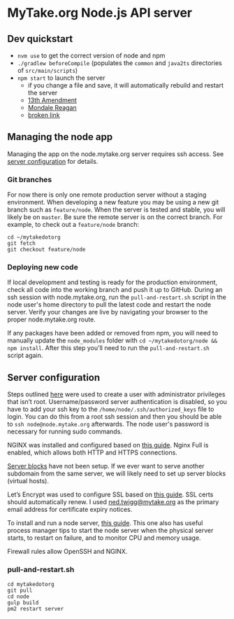 # MyTake.org Node.js API server

## Dev quickstart

- `nvm use` to get the correct version of node and npm
- `./gradlew beforeCompile` (populates the `common` and `java2ts` directories of `src/main/scripts`)
- `npm start` to launch the server
    - if you change a file and save, it will automatically rebuild and restart the server
    - [13th Amendment](http://localhost:3000/api/images/o_dRqrNJ62wzlgLilTrLxkHqGmvAS9qTpa4z4pjyFqA=_54-86_0-218.jpg)
    - [Mondale Reagan](http://localhost:3000/api/images/hNPKEqwAyuJdu2OQY6ESAieCq_xQXX1it4bjA7DRlIg=_5839.620-5949.290.png)
    - [broken link](http://localhost:3000/api/images/vrhLapmIbWECYassLC2Umf7Z16fusYgWWGhTP7KgIYU=_5839.620-5949.290.jpg)

## Managing the node app
Managing the app on the node.mytake.org server requires ssh access. See [server configuration](#server-configuration) for details.

### Git branches
For now there is only one remote production server without a staging environment. When developing a new feature you may be using a new git branch such as `feature/node`. When the server is tested and stable, you will likely be on `master`. Be sure the remote server is on the correct branch. For example, to check out a `feature/node` branch:

```
cd ~/mytakedotorg
git fetch
git checkout feature/node
```

### Deploying new code
If local development and testing is ready for the production environment, check all code into the working branch and push it up to GitHub. During an ssh session with node.mytake.org, run the `pull-and-restart.sh` script in the node user's home directory to pull the latest code and restart the node server. Verify your changes are live by navigating your browser to the proper node.mytake.org route.

If any packages have been added or removed from npm, you will need to manually update the `node_modules` folder with `cd ~/mytakedotorg/node && npm install`. After this step you'll need to run the `pull-and-restart.sh` script again.

## Server configuration
Steps outlined [here](https://www.digitalocean.com/community/tutorials/initial-server-setup-with-ubuntu-16-04) were used to create a user with administrator privileges that isn’t root. Username/password server authentication is disabled, so you have to add your ssh key to the `/home/node/.ssh/authorized_keys` file to login. You can do this from a root ssh session and then you should be able to `ssh node@node.mytake.org` afterwards. The node user's password is necessary for running sudo commands.

NGINX was installed and configured based on [this guide](https://www.digitalocean.com/community/tutorials/how-to-install-nginx-on-ubuntu-16-04). Nginx Full is enabled, which allows both HTTP and HTTPS connections.

[Server blocks](https://www.digitalocean.com/community/tutorials/how-to-set-up-nginx-server-blocks-virtual-hosts-on-ubuntu-16-04) have not been setup. If we ever want to serve another subdomain from the same server, we will likely need to set up server blocks (virtual hosts).

Let’s Encrypt was used to configure SSL based on [this guide](https://www.digitalocean.com/community/tutorials/how-to-secure-nginx-with-let-s-encrypt-on-ubuntu-16-04). SSL certs should automatically renew. I used ned.twigg@mytake.org as the primary email address for certificate expiry notices.

To install and run a node server, [this guide](https://www.digitalocean.com/community/tutorials/how-to-set-up-a-node-js-application-for-production-on-ubuntu-18-04). This one also has useful process manager tips to start the node server when the physical server starts, to restart on failure, and to monitor CPU and memory usage.

Firewall rules allow OpenSSH and NGINX.

### pull-and-restart.sh

```
cd mytakedotorg
git pull
cd node
gulp build
pm2 restart server
```
